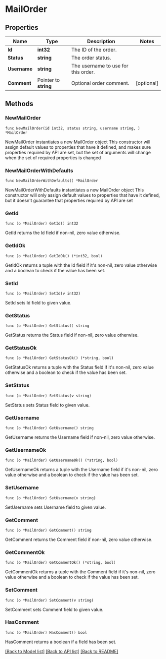 # MailOrder

## Properties

Name | Type | Description | Notes
------------ | ------------- | ------------- | -------------
**Id** | **int32** | The ID of the order. | 
**Status** | **string** | The order status. | 
**Username** | **string** | The username to use for this order. | 
**Comment** | Pointer to **string** | Optional order comment. | [optional] 

## Methods

### NewMailOrder

`func NewMailOrder(id int32, status string, username string, ) *MailOrder`

NewMailOrder instantiates a new MailOrder object
This constructor will assign default values to properties that have it defined,
and makes sure properties required by API are set, but the set of arguments
will change when the set of required properties is changed

### NewMailOrderWithDefaults

`func NewMailOrderWithDefaults() *MailOrder`

NewMailOrderWithDefaults instantiates a new MailOrder object
This constructor will only assign default values to properties that have it defined,
but it doesn't guarantee that properties required by API are set

### GetId

`func (o *MailOrder) GetId() int32`

GetId returns the Id field if non-nil, zero value otherwise.

### GetIdOk

`func (o *MailOrder) GetIdOk() (*int32, bool)`

GetIdOk returns a tuple with the Id field if it's non-nil, zero value otherwise
and a boolean to check if the value has been set.

### SetId

`func (o *MailOrder) SetId(v int32)`

SetId sets Id field to given value.


### GetStatus

`func (o *MailOrder) GetStatus() string`

GetStatus returns the Status field if non-nil, zero value otherwise.

### GetStatusOk

`func (o *MailOrder) GetStatusOk() (*string, bool)`

GetStatusOk returns a tuple with the Status field if it's non-nil, zero value otherwise
and a boolean to check if the value has been set.

### SetStatus

`func (o *MailOrder) SetStatus(v string)`

SetStatus sets Status field to given value.


### GetUsername

`func (o *MailOrder) GetUsername() string`

GetUsername returns the Username field if non-nil, zero value otherwise.

### GetUsernameOk

`func (o *MailOrder) GetUsernameOk() (*string, bool)`

GetUsernameOk returns a tuple with the Username field if it's non-nil, zero value otherwise
and a boolean to check if the value has been set.

### SetUsername

`func (o *MailOrder) SetUsername(v string)`

SetUsername sets Username field to given value.


### GetComment

`func (o *MailOrder) GetComment() string`

GetComment returns the Comment field if non-nil, zero value otherwise.

### GetCommentOk

`func (o *MailOrder) GetCommentOk() (*string, bool)`

GetCommentOk returns a tuple with the Comment field if it's non-nil, zero value otherwise
and a boolean to check if the value has been set.

### SetComment

`func (o *MailOrder) SetComment(v string)`

SetComment sets Comment field to given value.

### HasComment

`func (o *MailOrder) HasComment() bool`

HasComment returns a boolean if a field has been set.


[[Back to Model list]](../README.md#documentation-for-models) [[Back to API list]](../README.md#documentation-for-api-endpoints) [[Back to README]](../README.md)


